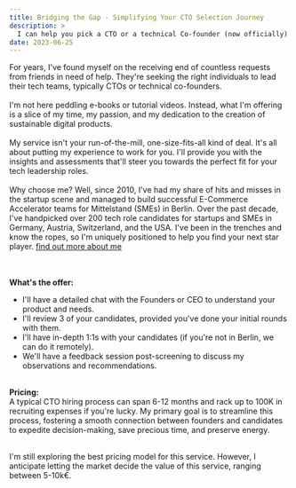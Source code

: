 ```yaml
---
title: Bridging the Gap - Simplifying Your CTO Selection Journey
description: >
  I can help you pick a CTO or a technical Co-founder (now officially)
date: 2023-06-25
---
```


For years, I've found myself on the receiving end of countless requests from friends in need of help. They're seeking the right individuals to lead their tech teams, typically CTOs or technical co-founders.
<br><br>
I'm not here peddling e-books or tutorial videos. Instead, what I'm offering is a slice of my time, my passion, and my dedication to the creation of sustainable digital products.
<br><br>
My service isn't your run-of-the-mill, one-size-fits-all kind of deal. It's all about putting my experience to work for you. I'll provide you with the insights and assessments that'll steer you towards the perfect fit for your tech leadership roles.
<br><br>
Why choose me? Well, since 2010, I've had my share of hits and misses in the startup scene and managed to build successful E-Commerce Accelerator teams for Mittelstand (SMEs) in Berlin. Over the past decade, I've handpicked over 200 tech role candidates for startups and SMEs in Germany, Austria, Switzerland, and the USA. I've been in the trenches and know the ropes, so I'm uniquely positioned to help you find your next star player.
<a target="_blank" href="/about">find out more about me</a>

<br><br>
**What's the offer:** 
- I'll have a detailed chat with the Founders or CEO to understand your product and needs.
- I'll review 3 of your candidates, provided you've done your initial rounds with them.
- I'll have in-depth 1:1s with your candidates (if you're not in Berlin, we can do it remotely).
- We'll have a feedback session post-screening to discuss my observations and recommendations.
<br><br>

**Pricing:**
<br>
A typical CTO hiring process can span 6-12 months and rack up to 100K in recruiting expenses if you're lucky. My primary goal is to streamline this process, fostering a smooth connection between founders and candidates to expedite decision-making, save precious time, and preserve energy.
<br><br>

I'm still exploring the best pricing model for this service. However, I anticipate letting the market decide the value of this service, ranging between 5-10k€.